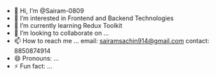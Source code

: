 - 👋 Hi, I’m @Sairam-0809
- 👀 I’m interested in Frontend and Backend Technologies
- 🌱 I’m currently learning  Redux Toolkit
- 💞️ I’m looking to collaborate on ...
- 📫 How to reach me ... email: sairamsachin914@gmail.com  contact: 8850874914
- 😄 Pronouns: ...
- ⚡ Fun fact: ...

<!---
Sairam-0809/Sairam-0809 is a ✨ special ✨ repository because its `README.md` (this file) appears on your GitHub profile.
You can click the Preview link to take a look at your changes.
--->
